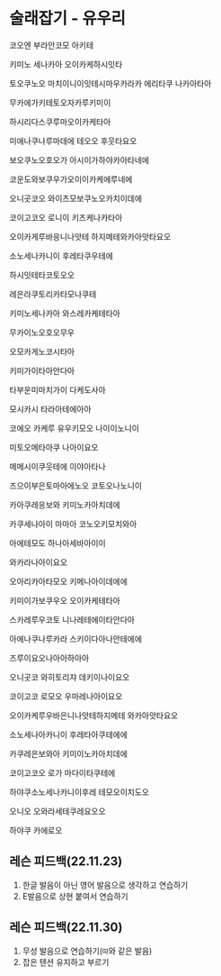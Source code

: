 # 술래잡기 - 유우리

코오엔 부라안코모 아키테

키미노 세나카아 오이카케하시잇타

토오쿠노오 마치이니이잇테시마우카라카 에리타쿠 나카아타아

무카에가키테토오자카루키미이

하시리다스쿠루마오이카케타아

미에나쿠나루마데에 테오오 후웃타요오

보오쿠노오호오가 아시이가하야카아타네에

코운도와보쿠우가오이이카케에루네에

오니곳코오 와이츠모보쿠노오카치이데에

코이고코오 로니이 키즈케나카타아

오이카게루바응니나앗테 하지메테와카아앗타요오

소노세나카니이 후레타쿠우테에

하시잇테타코토오오



레은라쿠토리카타모나쿠테

키미노세나카아 와스레카케테타아

무카이노오호오무우

오모카게노코시타아

키미가이타아안다아

타부운미마치가이 다케도사아

모시카시 타라아테에아아

코에오 카케루 유우키모오 나이이노니이

미토오메타아쿠 나아이요오

메메시이쿠웃테에 이야아타나

즈으이부은토마아에노오 코토오나노니이

카아쿠레응보와 키미노카아치데에

카쿠세나아이 마마아 코노오키모치와아

아에테모도 하나아세바아이이

와카라나아이요오

오아리카아타모오 키메나아이데에에

키미이가보쿠우오 오이카케테타아

스카레루우코토 니나레테에이타안다아

아에나쿠나루카라 스키이다아나안테에에

즈루이요오나아아하아아

오니곳코 와히토리쟈 데키이나이요오

코이고코 로모오 우마레나아이요오

오이카케루우바은니나앗테하지메테 와카아앗타요오

소노세나아카니이 후레타아쿠테에에

카쿠레은보와아 키미이노카아치데에

코이고코오 로가 마다이타쿠테에

하야쿠소노세나카니이후레 테모오이치도오

오니오 오와라세테쿠레요오오

하야쿠 카에로오



## 레슨 피드백(22.11.23)

1. 한글 발음이 아닌 영어 발음으로 생각하고 연습하기
2. E발음으로 상현 붙여서 연습하기



## 레슨 피드백(22.11.30)

1. 무성 발음으로 연습하기(`따`와 같은 발음)
2. 잡은 텐션 유지하고 부르기
